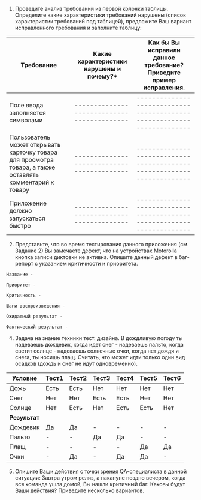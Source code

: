 1. Проведите анализ требований из первой колонки таблицы. Определите какие
характеристики требований нарушены (список характеристик требований под таблицей), предложите
Ваш вариант исправленного требования и заполните таблицу:

| Требование   | Какие характеристики нарушены и почему?* | Как бы Вы исправили данное требование? Приведите пример исправления. |
|--------------|------------------------------------------|----------------------------------------------------------------------|
|Поле ввода заполняется символами |------------------------------------------|----------------------------------------------------------------------|
|Пользователь может открывать карточку товара для просмотра товара, а также оставлять комментарий к товару|------------------------------------------|----------------------------------------------------------------------|
|Приложение должно запускаться быстро|------------------------------------------|----------------------------------------------------------------------|

2.  Представьте, что во время тестирования данного приложения (см. Задание 2) Вы замечаете дефект, что на устройствах Motorolla кнопка записи диктовки не активна. Опишите данный дефект в баг-репорт с указанием критичности и приоритета.
```  
Название -

Приоритет -

Критичность -

Шаги воспроизведения -

Ожидаемый результат -

Фактический результат - 
```

4. Задача на знание техники тест. дизайна. В дождливую погоду ты надеваешь дождевик, когда идет снег - надеваешь пальто, когда светит солнце - надеваешь солнечные очки, когда нет дождя и снега, ты носишь плащ. Считать, что может идти только один вид осадков (дождь и снег не идут одновременно).

| Условие   | Тест1 | Тест2 | Тест3 | Тест4 | Тест5 | Тест6 |
|-----------|-------|-------|-------|-------|-------|-------|
| Дожь      | Есть  | Есть  | Нет   | Нет   | Нет   | Нет   |
| Снег      | Нет   | Нет   | Есть  | Есть  | Нет   | Нет   |
| Солнце    | Нет   | Есть  | Нет   | Есть  | Есть  | Нет   |
| **Результат** |       |       |       |       |       |       |
| Дождевик  | Да    | Да    | -     | -     | -     | -     |
| Пальто    | -     | -     | Да    | Да    | -     | -     |
| Плащ      | -     | -     | -     | -     | Да    | Да    |
| Очки      | -     | Да    | -     | Да    | Да    | -     |

5. Опишите Ваши действия с точки зрения QA-специалиста в данной ситуации:
Завтра утром релиз, а накануне поздно вечером, когда вся команда ушла домой, Вы нашли
критичный баг. Каковы будут Ваши действия? Приведите несколько вариантов.

